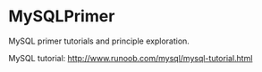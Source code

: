# MySQLPrimer
MySQL primer tutorials and principle exploration. 

MySQL tutorial: http://www.runoob.com/mysql/mysql-tutorial.html
